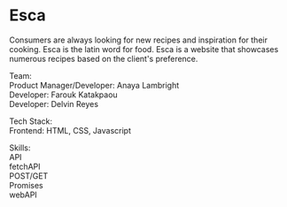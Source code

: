 # Esca
Consumers are always looking for new recipes and inspiration for their cooking. Esca is the latin word for food. Esca is a website that showcases numerous recipes based on the client's preference.  

Team:  
Product Manager/Developer: Anaya Lambright  
Developer: Farouk Katakpaou  
Developer: Delvin Reyes  

Tech Stack:  
Frontend: HTML, CSS, Javascript


Skills:  
API  
fetchAPI  
POST/GET  
Promises  
webAPI  

